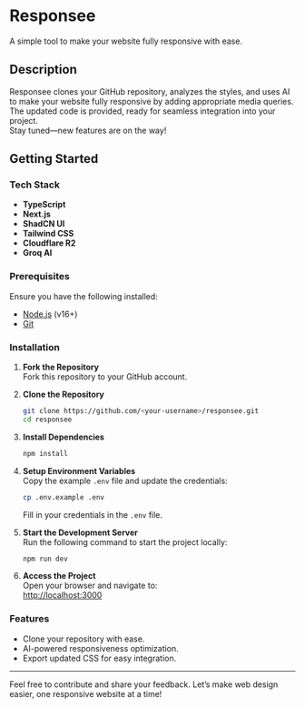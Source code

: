 # Responsee

A simple tool to make your website fully responsive with ease.

## Description

Responsee clones your GitHub repository, analyzes the styles, and uses AI to make your website fully responsive by adding appropriate media queries. The updated code is provided, ready for seamless integration into your project.  
Stay tuned—new features are on the way!

## Getting Started

### Tech Stack
- **TypeScript**
- **Next.js**
- **ShadCN UI**
- **Tailwind CSS**
- **Cloudflare R2**
- **Groq AI**

### Prerequisites
Ensure you have the following installed:
- [Node.js](https://nodejs.org/) (v16+)
- [Git](https://git-scm.com/)

### Installation

1. **Fork the Repository**  
   Fork this repository to your GitHub account.

2. **Clone the Repository**  
   ```bash
   git clone https://github.com/<your-username>/responsee.git
   cd responsee
   ```

3. **Install Dependencies**  
   ```bash
   npm install
   ```

4. **Setup Environment Variables**  
   Copy the example `.env` file and update the credentials:  
   ```bash
   cp .env.example .env
   ```
   Fill in your credentials in the `.env` file.

5. **Start the Development Server**  
   Run the following command to start the project locally:  
   ```bash
   npm run dev
   ```

6. **Access the Project**  
   Open your browser and navigate to:  
   [http://localhost:3000](http://localhost:3000)

### Features
- Clone your repository with ease.
- AI-powered responsiveness optimization.
- Export updated CSS for easy integration.

---

Feel free to contribute and share your feedback. Let’s make web design easier, one responsive website at a time!